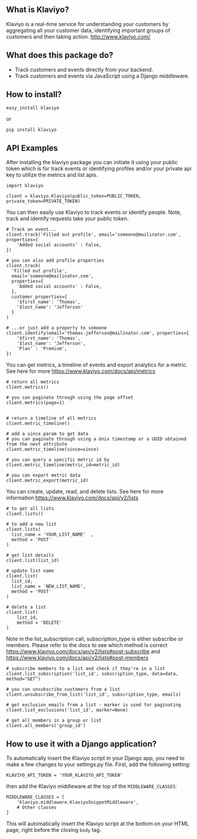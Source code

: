 ## What is Klaviyo?

Klaviyo is a real-time service for understanding your customers by aggregating all your customer data, identifying important groups of customers and then taking action.
http://www.klaviyo.com/

## What does this package do?

* Track customers and events directly from your backend.
* Track customers and events via JavaScript using a Django middleware.


## How to install?

    easy_install klaviyo

or

    pip install klaviyo


## API Examples

After installing the klaviyo package you can initiate it using your public token which is for track events or identifying profiles and/or your private api key to utilize the metrics and list apis.

    import klaviyo

    client = klaviyo.Klaviyo(public_token=PUBLIC_TOKEN, private_token=PRIVATE_TOKEN)

You can then easily use Klaviyo to track events or identify people.  Note, track and identify requests take your public token.

    # Track an event...
    client.track('Filled out profile', email='someone@mailinator.com', properties={
        'Added social accounts' : False,
    })
    
    # you can also add profile properties
    client.track(
      'Filled out profile', 
      email='someone@mailinator.com', 
      properties={
        'Added social accounts' : False,
      }, 
      customer_properties={
        '$first_name': 'Thomas',
        '$last_name': 'Jefferson'
      }
    )

    # ...or just add a property to someone
    client.identify(email='thomas.jefferson@mailinator.com', properties={
        '$first_name': 'Thomas',
        '$last_name': 'Jefferson',
        'Plan' : 'Premium',
    })

You can get metrics, a timeline of events and export analytics for a metric.  See here for more https://www.klaviyo.com/docs/api/metrics

    # return all metrics
    client.metrics()
    
    # you can paginate through using the page offset
    client.metrics(page=1)
    
    
    # return a timeline of all metrics
    client.metric_timeline()
    
    # add a since param to get data 
    # you can paginate through using a Unix timestamp or a UUID obtained from the next attribute
    client.metric_timeline(since=since)
    
    # you can query a specific metric id by
    client.metric_timeline(metric_id=metric_id)
    
    # you can export metric data
    client.metric_export(metric_id)
    

You can create, update, read, and delete lists.  See here for more information https://www.klaviyo.com/docs/api/v2/lists

    # to get all lists
    client.lists()
    
    # to add a new list
    client.lists(
      list_name = 'YOUR_LIST_NAME'  ,
      method = 'POST'
    )
    
    # get list details
    client.list(list_id)
    
    # update list name
    client.list(
      list_id, 
      list_name = 'NEW_LIST_NAME',
      method = 'POST'
    )
    
    # delete a list
    client.list(
        list_id,
        method = 'DELETE'
    )

Note in the list_subscription call, subscription_type is either subscribe or members.  Please refer to the docs to see which method is correct https://www.klaviyo.com/docs/api/v2/lists#post-subscribe and https://www.klaviyo.com/docs/api/v2/lists#post-members

    # subscribe members to a list and check if they're in a list
    client.list_subscription('list_id', subscription_type, data=data, method="GET")
    
    # you can unsubscribe customers from a list
    client.unsubscribe_from_list('list_id', subscription_type, emails)
    
    # get exclusion emails from a list - marker is used for paginating
    client.list_exclusions('list_id', marker=None)
    
    # get all members in a group or list
    client.all_members('group_id')
    

## How to use it with a Django application?

To automatically insert the Klaviyo script in your Django app, you need to make a few changes to your settings.py file. First,
add the following setting:

    KLAVIYO_API_TOKEN = 'YOUR_KLAVIYO_API_TOKEN'

then add the Klaviyo middleware at the top of the `MIDDLEWARE_CLASSES`:

    MIDDLEWARE_CLASSES = [
        'klaviyo.middleware.KlaviyoSnippetMiddleware',
        # Other classes
    ]

This will automatically insert the Klaviyo script at the bottom on your HTML page, right before the closing `body` tag.